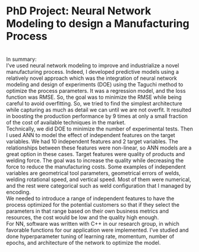 # PhD Project: Neural Network Modeling to design a Manufacturing Process
<br>
In summary:<br>
I’ve used neural network modeling to improve and industrialize a novel manufacturing process. Indeed, I developed predictive models using a relatively novel approach which was the integration of neural network modeling and design of experiments (DOE) using the Taguchi method to optimize the process parameters. It was a regression model, and the loss function was RMSE. So, the goal was to minimize the RMSE while being careful to avoid overfitting. So, we tried to find the simplest architecture while capturing as much as detail we can until we are not overfit. It resulted in boosting the production performance by 9 times at only a small fraction of the cost of available techniques in the market.<br>
Technically, we did DOE to minimize the number of experimental tests. Then I used ANN to model the effect of independent features on the target variables. We had 10 independent features and 2 target variables. The relationships between these features were non-linear, so ANN models are a great option in these cases.
Target features were quality of products and welding force. The goal was to increase the quality while decreasing the force to reduce the manufacturing costs. Some examples of independent variables are geometrical tool parameters, geometrical errors of welds, welding rotational speed, and vertical speed. Most of them were numerical, and the rest were categorical such as weld configuration that I managed by encoding. <br>
We needed to introduce a range of independent features to have the process optimized for the potential customers so that if they select the parameters in that range based on their own business metrics and resources, the cost would be low and the quality high enough.<br>
For NN, software was written with C++ in our research group, in which favorable functions for our application were implemented. I’ve studied and done hyperparameter tuning of learning rate, momentum, number of epochs, and architecture of the network to optimize the model.
